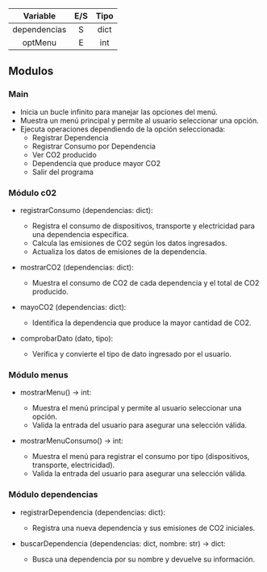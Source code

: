 


|   Variable   | E/S | Tipo |
| :----------: | :-----: | :--: |
| dependencias |    S    | dict |
|   optMenu    |    E    | int  |


## Modulos

### Main

- Inicia un bucle infinito para manejar las opciones del menú.
- Muestra un menú principal y permite al usuario seleccionar una opción.
- Ejecuta operaciones dependiendo de la opción seleccionada:
  - Registrar Dependencia
  - Registrar Consumo por Dependencia
  - Ver CO2 producido
  - Dependencia que produce mayor CO2
  - Salir del programa

### Módulo c02

- registrarConsumo (dependencias: dict):
   - Registra el consumo de dispositivos, transporte y electricidad para una dependencia específica.
   - Calcula las emisiones de CO2 según los datos ingresados.
   - Actualiza los datos de emisiones de la dependencia.

- mostrarCO2 (dependencias: dict):
   - Muestra el consumo de CO2 de cada dependencia y el total de CO2 producido.

- mayoCO2 (dependencias: dict):
   - Identifica la dependencia que produce la mayor cantidad de CO2.

- comprobarDato (dato, tipo):
   - Verifica y convierte el tipo de dato ingresado por el usuario.

### Módulo menus

- mostrarMenu() -> int:
   - Muestra el menú principal y permite al usuario seleccionar una opción.
   - Valida la entrada del usuario para asegurar una selección válida.

- mostrarMenuConsumo() -> int:
   - Muestra el menú para registrar el consumo por tipo (dispositivos, transporte, electricidad).
   - Valida la entrada del usuario para asegurar una selección válida.

### Módulo dependencias

- registrarDependencia (dependencias: dict):
   - Registra una nueva dependencia y sus emisiones de CO2 iniciales.

- buscarDependencia (dependencias: dict, nombre: str) -> dict:
   - Busca una dependencia por su nombre y devuelve su información.

